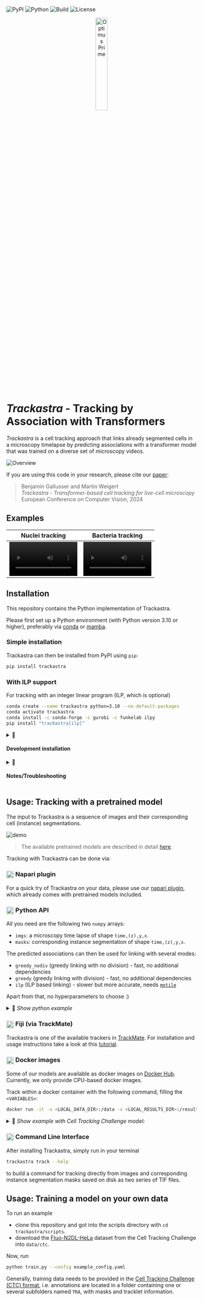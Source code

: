 ![PyPI](https://img.shields.io/pypi/v/trackastra)
![Python](https://img.shields.io/pypi/pyversions/trackastra)
![Build](https://img.shields.io/github/actions/workflow/status/weigertlab/trackastra/python-package-conda.yml?branch=main)
![License](https://img.shields.io/github/license/weigertlab/trackastra)


<div align="center">
  <img src="artwork/trackastra_logo.png" alt="Optimus Prime" style="width:25%;"/>
</div>

# *Trackastra* - Tracking by Association with Transformers


*Trackastra* is a cell tracking approach that links already segmented cells in a microscopy timelapse by predicting associations with a transformer model that was trained on a diverse set of microscopy videos.

![Overview](overview.png)

If you are using this code in your research, please cite our [paper](https://www.ecva.net/papers/eccv_2024/papers_ECCV/papers/09819.pdf):
> Benjamin Gallusser and Martin Weigert<br>*Trackastra - Transformer-based cell tracking for live-cell microscopy*<br> European Conference on Computer Vision, 2024

## Examples
Nuclei tracking | Bacteria tracking
:-: | :-:
<video src='https://github.com/weigertlab/trackastra/assets/8866751/807a8545-2f65-4697-a175-89b90dfdc435' width=180></video>| <video src='https://github.com/weigertlab/trackastra/assets/8866751/e7426d34-4407-4acb-ad79-fae3bc7ee6f9' width=180/></video>

## Installation
This repository contains the Python implementation of Trackastra.

Please first set up a Python environment (with Python version 3.10 or higher), preferably via [conda](https://conda.io/projects/conda/en/latest/user-guide/install/index.html) or [mamba](https://mamba.readthedocs.io/en/latest/installation/mamba-installation.html#mamba-install).

### Simple installation
Trackastra can then be installed from PyPI using `pip`:
```bash
pip install trackastra
```

### With ILP support
For tracking with an integer linear program (ILP, which is optional)
```bash
conda create --name trackastra python=3.10 --no-default-packages
conda activate trackastra
conda install -c conda-forge -c gurobi -c funkelab ilpy
pip install "trackastra[ilp]"
```
<details>
<summary>📄 <h4>Development installation</h4></summary>
  
```bash
conda create --name trackastra python=3.10 --no-default-packages
conda activate trackastra
conda install -c conda-forge -c gurobi -c funkelab ilpy
git clone https://github.com/weigertlab/trackastra.git
pip install -e "./trackastra[ilp,dev]"
```

</details>
<details>
<summary>📄 <h4></b>Notes/Troubleshooting</h4></summary>
  
- For the optional ILP linking, this will install [`motile`](https://funkelab.github.io/motile/index.html) and binaries for two discrete optimizers:

  1. The [Gurobi Optimizer](https://www.gurobi.com/). This is a commercial solver, which requires a valid license. Academic licenses are provided for free, see [here](https://www.gurobi.com/academia/academic-program-and-licenses/) for how to obtain one.

  2. The [SCIP Optimizer](https://www.scipopt.org/), a free and open source solver. If `motile` does not find a valid Gurobi license, it will fall back to using SCIP.
- On MacOS, installing packages into the conda environment before installing `ilpy` can cause problems.
- 2024-06-07: On Apple M3 chips, you might have to use the nightly build of `torch` and `torchvision`, or worst case build them yourself.
  
</details>


## Usage: Tracking with a pretrained model

The input to Trackastra is a sequence of images and their corresponding cell (instance) segmentations.

![demo](https://github.com/weigertlab/napari-trackastra/assets/8866751/097eb82d-0fef-423e-9275-3fb528c20f7d)

> The available pretrained models are described in detail [here](trackastra/model/pretrained.json).

Tracking with Trackastra can be done via:

<h3>
  <img src="https://avatars.githubusercontent.com/u/39813916?s=280&v=4" alt="icon" height="20" style="vertical-align: middle;"/>
  Napari plugin
</h3>

For a quick try of Trackastra on your data, please use our [napari plugin](https://github.com/weigertlab/napari-trackastra/), which already comes with pretrained models included.
</details>

<h3>
  <img src="https://s3.dualstack.us-east-2.amazonaws.com/pythondotorg-assets/media/community/logos/python-logo-only.png" alt="icon" height="20" style="vertical-align: middle;"/>
  Python API
</h3>

All you need are the following two `numpy` arrays:
- `imgs`: a microscopy time lapse of shape `time,(z),y,x`.
- `masks`: corresponding instance segmentation of shape `time,(z),y,x`.

The predicted associations can then be used for linking with several modes:

- `greedy_nodiv` (greedy linking with no division) - fast, no additional dependencies
- `greedy` (greedy linking with division) - fast, no additional dependencies
- `ilp` (ILP based linking) - slower but more accurate, needs [`motile`](https://github.com/funkelab/motile)

Apart from that, no hyperparameters to choose :)

<details>
<summary>📄 <i>Show python example </i></summary>
<br>

```python
import torch
from trackastra.model import Trackastra
from trackastra.tracking import graph_to_ctc, graph_to_napari_tracks
from trackastra.data import example_data_bacteria

device = "automatic" # explicit choices: [cuda, mps, cpu]

# load some test data images and masks
imgs, masks = example_data_bacteria()

# Load a pretrained model
model = Trackastra.from_pretrained("general_2d", device=device)

# or from a local folder
# model = Trackastra.from_folder('path/my_model_folder/', device=device)

# Track the cells
track_graph = model.track(imgs, masks, mode="greedy")  # or mode="ilp", or "greedy_nodiv"


# Write to cell tracking challenge format
ctc_tracks, masks_tracked = graph_to_ctc(
      track_graph,
      masks,
      outdir="tracked",
)
```

You then can visualize the tracks with [napari](https://github.com/napari/napari):

```python
# Visualise in napari
napari_tracks, napari_tracks_graph, _ = graph_to_napari_tracks(track_graph)

import napari
v = napari.Viewer()
v.add_image(imgs)
v.add_labels(masks_tracked)
v.add_tracks(data=napari_tracks, graph=napari_tracks_graph)
```
</details>

<h3>
  <!-- <img src="https://camo.githubusercontent.com/5d68a2c2564bc50ca534f939922482779202499b14901e0671d5362def6ff59f/68747470733a2f2f696d6167656a2e6e65742f6d656469612f69636f6e732f747261636b6d6174652e706e67" alt="icon" height="20" style="vertical-align: middle;"/> -->
  <img src="https://fiji.sc/site/logo.png" alt="icon" height="20" style="vertical-align: middle;"/>
  Fiji (via TrackMate)
</h3>

Trackastra is one of the available trackers in [TrackMate](https://imagej.net/plugins/trackmate/). For installation and usage instructions take a look at this [tutorial](
https://imagej.net/plugins/trackmate/trackers/trackmate-trackastra).

<h3>
  <img src="docs/icons/docker-mark-blue.png" alt="icon" height="20" style="vertical-align: middle;"/>
  Docker images
</h3>

Some of our models are available as docker images on [Docker Hub](https://hub.docker.com/r/bentaculum/trackastra-track/tags). Currently, we only provide CPU-based docker images.

Track within a docker container with the following command, filling the `<VARIABLES>`:

```bash
docker run -it -v <LOCAL_DATA_DIR>:/data -v <LOCAL_RESULTS_DIR>:/results bentaculum/trackastra-track:<MODEL_TAG> --input_test /data/<DATASET_IN_CTC_FORMAT> --detection_folder <TRA/SEG/ETC>"
```
<details>
<summary>📄 <i>Show example with Cell Tracking Challenge model:</i></summary>
<br>

```bash
wget http://data.celltrackingchallenge.net/training-datasets/Fluo-N2DH-GOWT1.zip 
chmod -R 775 Fluo-N2DH-GOWT1
docker pull bentaculum/trackastra-track:model.ctc-linking.ilp 
docker run -it -v ./:/data -v ./:/results bentaculum/trackastra-track:model.ctc-linking.ilp --input_test data/Fluo-N2DH-GOWT1/01 --detection_folder TRA
```

</details>

<h3>
  <img src="docs/icons/terminal-cli-fill.256x224.png" alt="icon" height="20" style="vertical-align: middle;"/>
  Command Line Interface
</h3>
After installing Trackastra, simply run in your terminal 

```bash
trackastra track --help
```

to build a command for tracking directly from images and corresponding instance segmentation masks saved on disk as two series of TIF files.


## Usage: Training a model on your own data

To run an example
- clone this repository and got into the scripts directory with `cd trackastra/scripts`.
- download the [Fluo-N2DL-HeLa](http://data.celltrackingchallenge.net/training-datasets/Fluo-N2DL-HeLa.zip) dataset from the Cell Tracking Challenge into `data/ctc`.

Now, run
```bash
python train.py --config example_config.yaml
```

Generally, training data needs to be provided in the [Cell Tracking Challenge (CTC) format](http://public.celltrackingchallenge.net/documents/Naming%20and%20file%20content%20conventions.pdf), i.e. annotations are located in a folder containing one or several subfolders named `TRA`, with masks and tracklet information.
